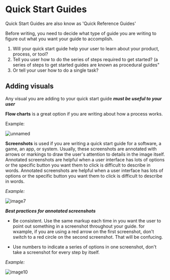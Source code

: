 # Quick Start Guides
Quick Start Guides are also know as 'Quick Reference Guides'

Before writing, you need to decide what type of guide you are writing to figure out what you want your guide to accomplish.

1. Will your quick start guide help your user to learn about your product, process, or tool?
2. Tell you user how to do the series of steps required to get started? (a series of steps to get started guides are known as procedural guides"
3. Or tell your user how to do a single task?

## Adding visuals
Any visual you are adding to your quick start guide ***must be useful to your user***

**Flow charts** is a great option if you are writing about how a process works.

Example:

![unnamed](https://user-images.githubusercontent.com/60129693/114691046-8ff5ee80-9d17-11eb-8a8e-f77f6caa8b7d.png)


**Screenshots** is used if you are writing a quick start guide for a software, a game, an app, or system.
Usually, these screenshots are annotated with arrows or markings to draw the user's attention to details in the image itself. Annotated screenshots are helpful when a user interface has lots of options or the specific button you want them to click is difficult to describe in words. Annotated screenshots are helpful when a user interface has lots of options or the specific button you want them to click is difficult to describe in words.

*Example:*

![image7](https://user-images.githubusercontent.com/60129693/114692882-56be7e00-9d19-11eb-8abd-02724932d373.png)


***Best practices for annotated screenshots***

- Be consistent. Use the same markup each time in you want the user to point out something in a screenshot throughout your guide. for wxample, if you are using a red arrow on the first screenshot, don't switch to a red circle on the second screenshot. That will be confucing.

- Use numbers to indicate a series of options in one screenshot, don't take a screenshot for every step by itself.

*Example:*

![image10](https://user-images.githubusercontent.com/60129693/114692909-5d4cf580-9d19-11eb-95e6-5fa51173a496.png)


